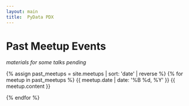 ```yaml
---
layout: main
title:  PyData PDX
---
```

# Past Meetup Events
_materials for some talks pending_

{% assign past_meetups = site.meetups | sort: 'date' | reverse %}
{% for meetup in past_meetups %}
{{ meetup.date | date: '%B %d, %Y' }}
{{ meetup.content }}

{% endfor %}
